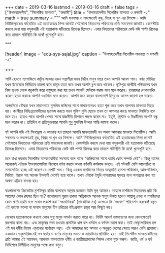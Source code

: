 +++
date = 2019-03-16
lastmod = 2019-03-16
draft = false
tags = ["উপমহাদেশীয়", "সিলেক্টিভ মানবতা", "ভন্ডামী"]
title = "উপমহাদেশীয় সিলেক্টিভ মানবতা ও ভন্ডামী -২"
math = true
summary = """
আমি সবসময় ও সবক্ষেত্রেই যুদ্ধ, বিগ্রহ বা খুন এর বিপক্ষে। আমি নিউজিল্যান্ডের বর্বরোচিত এই হত্যাযজ্ঞের নিন্দা জানাই সেইসাথে নিহতদের পরিবারের প্রতি সমবেদনা জানাই। কেসস্টাডি করলে দেখা যায় বন্দুকধারী এই হত্যাকান্ড ঘটিয়েছে রিভেঞ্জ হিসেবে। এবার নিহতদের পরিবারের কেউ যদি পাল্টা রিভেঞ্জ করে তাহলে পরিস্থিতি কি হবে! খুনোখুনি হবে।

"""

[header]
image = "edu-sys-sajal.jpg"
caption = "উপমহাদেশীয় সিলেক্টিভ মানবতা ও ভন্ডামী -২"

+++

শার্লি হেবদো ম্যাগাজিনে কার্টুন আকার দরুন সন্ত্রাসীরা যখন নিরীহ মানুষ মারে তখন আপনি আনন্দ পান। বর্বর সৌদিরা যখন ইয়েমেনে নির্বিচারে হামলা করে মানুষ হত্যা করে তখন আপনি চুপ করে থাকেন। ভূমিপুত্র কাশ্মীরি পন্ডিতদের যখন নিজ ভুখন্ড থেকে কচুকাটা করে বাস্তুহারা করা হয় তখন আপনি সেটাকে ফরজ বলে মনে করেন। ব্লগারদের লেখালেখির কারণে হত্যা করাকে আপনি ওয়াজিব মনে করেন। আপনি মনে করেন বাংলাদেশি হিন্দুদের আসল জায়গা হল ভারত। 

অপরদিকে বৌদ্ধরা যখন মায়ানমারে মুসলিম জঙ্গিদের সাথে সাধারণদেরও হত্যা শুরু করে তখন আপনার মানবতা নিহত হয়। কাশ্মীরে বিচ্ছিন্নতাবাদীদের ছত্রভঙ্গ করতে যখন পুলিশ গুলি ছোড়ে তখন তা আপনার কাছে মানবতা বিবর্জিত বলে মনে হয়। হতেও পারে আপনি খেলার সাথে রাজনীতি মিশাতে পছন্দ করেন না। ইহুদি, খ্রিস্টান ও বিধর্মীদের আপনি বন্ধু মনে করেন না। প্রতিদিন বা প্রতিশুক্রবারে আপনি শুধু মুসলিম উম্মার শান্তি কামনা করেন।

হ্যাঁ আপনি যদি এই সিনড্রোম এ আক্রান্ত হন তাহলে আপনি মানবতাবাদী নন অথবা আপনার মানবতা সিলেক্টিভ। আমি সবসময় ও সবক্ষেত্রেই যুদ্ধ, বিগ্রহ বা খুন এর বিপক্ষে। আমি নিউজিল্যান্ডের বর্বরোচিত এই হত্যাযজ্ঞের নিন্দা জানাই সেইসাথে নিহতদের পরিবারের প্রতি সমবেদনা জানাই। কেসস্টাডি করলে দেখা যায় বন্দুকধারী এই হত্যাকান্ড ঘটিয়েছে রিভেঞ্জ হিসেবে। এবার নিহতদের পরিবারের কেউ যদি পাল্টা রিভেঞ্জ করে তাহলে পরিস্থিতি কি হবে! খুনোখুনি হবে।

মনে রাখা দরকার সিলেক্টিভ মানবতাবাদীরা সবসময় বলে থাকে "জঙ্গিবাদের সাথে ধর্মের কোন সম্পর্ক নেই"। কিন্তু তাদের অনেকেই এটাকে ইসলামফোবিয়া হিসেবে বর্ণনা করবে অথবা বর্ণবাদী কর্মকান্ড বলবে। এই ঘটনাটি বেশি আলোচিত বা সমালোচিত হচ্ছে এই কারণে যে দেশটি সভ্য। কিন্তু এরকম মসজিদের ভিতর আত্নঘাতি হামলা পাকিস্তান, আফগানিস্তান, সিরিয়া, ইরাক সহ অনেক ইসলামী দেশেই হয়ে থাকে। তখন এটাকে ইহুদি নাসারাদের ষড়যন্ত্র বলে অপপ্রচার করা হয় অথবা এড়িয়ে যাওয়া হয়।

বাংলাদেশের ক্রিকেটার মুশফিকুর রহিম বলেছেন আল্লার রহমতে তিনি সুস্থ আছেন। তাহলে মসজিদে নিহতদের প্রতি কি আল্লাহর কোন রহমত ছিল না!? বাংলাদেশে পুরান ঢাকায় অগ্নিকান্ডে অনেক মানুষ নিহত হলেও আল্লাহু লেখা বা মসজিদের কোন ক্ষতি হয়নি বলে সংবাদ প্রকাশ করা 'সঙবাদিকরা' (সাংবাদিক নয়) এক্ষেত্রে কি 'সঙবাদ' পরিবেশন করবেন! বস্তুত এই ধরণের বক্তব্য বা সংবাদ মানুষের হীন চরিত্রের বহিঃপ্রকাশ ছাড়া আর কিছুই নয়।

যেকোন হত্যাকান্ডকে কখনো কোন সুস্থ মানুষ সমর্থন করতে পারে না। নির্দিষ্ট আদর্শ বাস্তবায়নের জন্য কোনক্ষেত্রেই রক্তপাত কাম্য নয়। এবং মানুষের সভ্য হওয়ার প্রাথমিক ধাপ হল ধর্মবাদ ও বর্ণবাদ ত্যাগ করা। তাই সেক্যুলারিজম হল এই সব ধর্মীয় বিদ্বেষ এড়ানোর সর্বোত্তম পন্থা। এটা আমাদের মত অসভ্য ও অনুন্নত দেশের ক্ষেত্রে আরও বেশি প্রযোজ্য। একমাত্র স্যেকুলারিজমেই সব ধর্মের ও বর্ণের মানুষের সমতা ও ন্যায়বিচার প্রতিষ্ঠিত হয়। তাই সিলেক্টিভ মানবতাবাদীদের প্রতি আমার এই আবেদন; আপনার মানবতাকে ধর্মীয় ও জাতীয়তাবাদের শিকল থেকে মুক্ত করুন। জাতি, ধর্ম ও বর্ন নির্বিশেষে নিপীড়িত মানুষের পক্ষে কথা বলুন।
